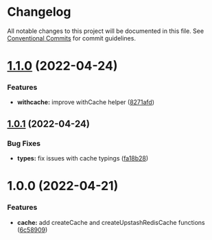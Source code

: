 # Changelog

All notable changes to this project will be documented in this file. See
[Conventional Commits](https://conventionalcommits.org) for commit guidelines.

# [1.1.0](https://github.com/jonbilous/utils/compare/v1.0.1...v1.1.0) (2022-04-24)


### Features

* **withcache:** improve withCache helper ([8271afd](https://github.com/jonbilous/utils/commit/8271afda266bafb2b72ce711b28a5c93c806524b))

## [1.0.1](https://github.com/jonbilous/utils/compare/v1.0.0...v1.0.1) (2022-04-24)


### Bug Fixes

* **types:** fix issues with cache typings ([fa18b28](https://github.com/jonbilous/utils/commit/fa18b286435863a0e26bdd6f7e5ad020321d4fbc))

# 1.0.0 (2022-04-21)


### Features

* **cache:** add createCache and createUpstashRedisCache functions ([6c58909](https://github.com/jonbilous/utils/commit/6c589091a6265c02005fd7e5a7ecc475d29a47e0))
